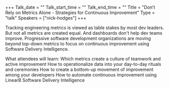 +++
Talk_date = ""
Talk_start_time = ""
Talk_end_time = ""
Title = "Don’t Rely on Metrics Alone - Strategies for Continuous Improvement"
Type = "talk"
Speakers = ["nick-hodges"]
+++

Tracking engineering metrics is viewed as table stakes by most dev leaders. But not all metrics are created equal. And dashboards don't help dev teams improve. Progressive software development organizations are moving beyond top-down metrics to focus on continuous improvement using Software Delivery Intelligence. 

What attendees will learn: Which metrics create a culture of teamwork and active improvement How to operationalize data into your day-to-day rituals and ceremonies How to create a bottom-up movement of improvement among your developers How to automate continuous improvement using LinearB Software Delivery Intelligence

